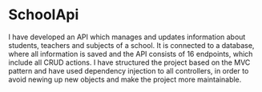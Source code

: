 # SchoolApi
I have developed an API which manages and updates information about students, teachers and subjects of a school. It is connected to a database, where all information
is saved and the API consists of 16 endpoints, which include all CRUD actions. I have structured the project based on the MVC pattern and have used dependency injection
to all controllers, in order to avoid newing up new objects and make the project more maintainable.
